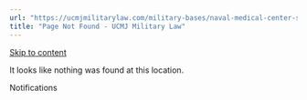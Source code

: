 ```yaml
---
url: "https://ucmjmilitarylaw.com/military-bases/naval-medical-center-san-diego-california-military-defense-lawyer-ucmj-legal-guide/%7Blocation14"
title: "Page Not Found - UCMJ Military Law"
---
```


[Skip to content](https://ucmjmilitarylaw.com/military-bases/naval-medical-center-san-diego-california-military-defense-lawyer-ucmj-legal-guide/%7Blocation14#content)

It looks like nothing was found at this location.

Notifications